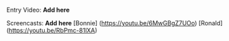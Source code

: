 Entry Video:
**Add here**

Screencasts:
**Add here**
[Bonnie] (https://youtu.be/6MwGBgZ7UOo)
[Ronald] (https://youtu.be/RbPmc-81lXA)
